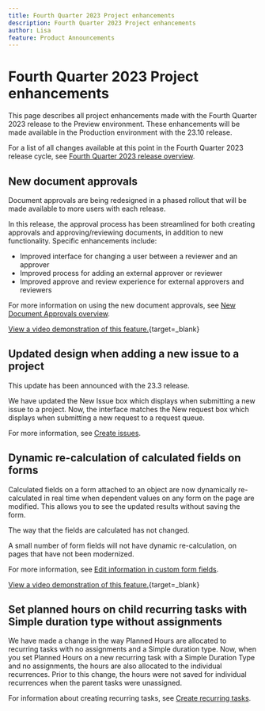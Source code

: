 ```yaml
---
title: Fourth Quarter 2023 Project enhancements
description: Fourth Quarter 2023 Project enhancements
author: Lisa
feature: Product Announcements
---
```

# Fourth Quarter 2023 Project enhancements

This page describes all project enhancements made with the Fourth Quarter 2023 release to the Preview environment. These enhancements will be made available in the Production environment with the 23.10 release.

For a list of all changes available at this point in the Fourth Quarter 2023 release cycle, see [Fourth Quarter 2023 release overview](/help/quicksilver/product-announcements/product-releases/23-q4-release-activity/23-q4-release-overview.md).

## New document approvals

Document approvals are being redesigned in a phased rollout that will be made available to more users with each release.

In this release, the approval process has been streamlined for both creating approvals and approving/reviewing documents, in addition to new functionality. Specific enhancements include:

* Improved interface for changing a user between a reviewer and an approver
* Improved process for adding an external approver or reviewer
* Improved approve and review experience for external approvers and reviewers

For more information on using the new document approvals, see [New Document Approvals overview](/help/quicksilver/review-and-approve-work/document-reviews-and-approvals/document-approvals-overview.md).

[View a video demonstration of this feature.](https://video.tv.adobe.com/v/3424867){target=_blank}

## Updated design when adding a new issue to a project 

This update has been announced with the 23.3 release.  

We have updated the New Issue box which displays when submitting a new issue to a project. Now, the interface matches the New request box which displays when submitting a new request to a request queue.  

For more information, see [Create issues](/help/quicksilver/manage-work/issues/manage-issues/create-issues.md).

## Dynamic re-calculation of calculated fields on forms

Calculated fields on a form attached to an object are now dynamically re-calculated in real time when dependent values on any form on the page are modified. This allows you to see the updated results without saving the form.

The way that the fields are calculated has not changed.

A small number of form fields will not have dynamic re-calculation, on pages that have not been modernized.

For more information, see [Edit information in custom form fields](/help/quicksilver/workfront-basics/work-with-custom-forms/edit-custom-forms.md).

[View a video demonstration of this feature.](https://video.tv.adobe.com/v/3422678/){target=_blank}

## Set planned hours on child recurring tasks with Simple duration type without assignments

We have made a change in the way Planned Hours are allocated to recurring tasks with no assignments and a Simple duration type. Now, when you set Planned Hours on a new recurring task with a Simple Duration Type and no assignments, the hours are also allocated to the individual recurrences. Prior to this change, the hours were not saved for individual recurrences when the parent tasks were unassigned.

For information about creating recurring tasks, see [Create recurring tasks](/help/quicksilver/manage-work/tasks/create-tasks/create-recurring-tasks.md).
